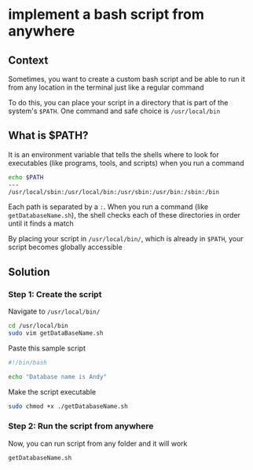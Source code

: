 # implement a bash script from anywhere

## Context

Sometimes, you want to create a custom bash script and be able to run it from any location in the terminal just like a regular command

To do this, you can place your script in a directory that is part of the system's `$PATH`. One command and safe choice is `/usr/local/bin`

## What is $PATH?

It is an environment variable that tells the shells where to look for executables (like programs, tools, and scripts) when you run a command

```bash
echo $PATH
---
/usr/local/sbin:/usr/local/bin:/usr/sbin:/usr/bin:/sbin:/bin
```

Each path is separated by a `:`. When you run a command (like `getDatabaseName.sh`), the shell checks each of these directories in order until it finds a match

By placing your script in `/usr/local/bin/`, which is already in `$PATH`, your script becomes globally accessible

## Solution

### Step 1: Create the script

Navigate to `/usr/local/bin/`

```bash
cd /usr/local/bin
sudo vim getDataBaseName.sh
```

Paste this sample script

```bash
#!/bin/bash

echo "Database name is Andy"
```

Make the script executable

```bash
sudo chmod +x ./getDatabaseName.sh
```

### Step 2: Run the script from anywhere

Now, you can run script from any folder and it will work

```bash
getDatabaseName.sh
```
